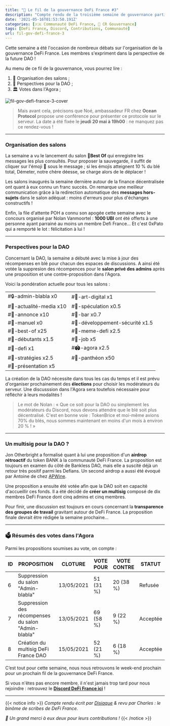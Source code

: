 ```yaml
---
title: "📜 Le fil de la gouvernance DeFi France #3"
description: "Compte rendu de la troisième semaine de gouvernance participative de la communauté DeFi France. Vote et contre-vote : les membres s'expriment !"
date: '2021-05-16T01:53:50.191Z'
categories: [🇫🇷 Communauté DeFi France, 📜 CR Gouvernance]
tags: [DeFi France, Discord, Contributions, Communauté]
url: fil-gov-defi-france-3
---
```


Cette semaine a été l'occasion de nombreux débats sur l'organisation de la gouvernance DeFi France. Les membres s'expriment dans la perspective de la future DAO !

Au menu de ce fil de la gouvernance, vous pourrez lire :

1. 💬 Organisation des salons ;
3. 📢 Perspectives pour la DAO ;
5. 🏛️ Votes dans l'Agora ;

![fil-gov-defi-france-3-cover](/img/2021/fil-gov-defi-france-3/fil-gov-defi-france-3-cover.png)

> Mais avant cela, précisons que Noé, ambassadeur FR chez **Ocean Protocol** propose une conférence pour présenter ce protocole sur le serveur. La date a été fixée le **jeudi 20 mai à 19h00** : ne manquez pas ce rendez-vous !

---

### Organisation des salons

La semaine a vu le lancement du salon 💾**Best Of** qui enregistre les messages les plus consultés. Pour proposer la sauvegarde, il suffit de cliquer sur l'émoji 💾 sous le message ; si les émojis atteignent  10 % du blé total, Démeter, notre chère déesse, se charge alors de le déplacer !

Les salons inaugurés la semaine dernière autour de la finance décentralisée ont quant à eux connu un franc succès. On remarque une meilleur communication grâce à la redirection automatique des **messages hors-sujets** dans le salon adéquat : moins d'erreurs pour plus d'échanges constructifs !

Enfin, la file d'attente POH a connu son apogée cette semaine avec le concours organisé par Nolan Vanmoortel : **1000 UBI** ont été offerts à une personne ayant parrainé au moins un membre Defi France... Et c'est 0xPato qui a remporté le lot : félicitation à lui !

---

### Perspectives pour la DAO

Concernant la DAO, la semaine a débuté avec la mise à jour des récompenses en blé pour chacun des espaces de discussions. A ainsi été votée la suppresion des récompences pour le **salon privé des admins** après une proposition et une contre-proposition dans l'Agora.

Voici la pondération actuelle pour tous les salons :

|||
|-|-|
|#🔒-admin-blabla x0|#🎨-art-digital x1|
|#📰-actualité-media x10|#🤑-spéculation x0.5|
|#📢-annonce x10|#🍹-bar x0.7|
|#📕-manuel x0|#🔨-développement-sécurité x1.5|
|#💾-best-of x25|#🤹-meme-defi x2.5|
|#🐥-débutants x1.5|#💼-job x5|
|#🌌-defi x1|#🏟-agora x2.5|
|#🚜-stratégies x2.5|#🏅-panthéon x50|
|#🙍-présentation x5||

La création de la DAO nécessite dans tous les cas du temps et il est prévu d'organiser prochainement des **élections** pour choisir les modérateurs du serveur. Une discusssion dans l'Agora sera toutefois nécessaire pour réfléchir à leurs modalités !

> Le mot de Nolan : « Que ce soit pour la DAO ou simplement les modérateurs du Discord, nous devons attendre que le blé soit plus décentralisé. C'est en bonne voie : TokenBrice et moi-même avions 70% du blés, nous sommes maintenant en moins d'un mois à environ 20 % ! »

---

### Un multisig pour la DAO ?

Jon Otherbright a formalisé quant à lui une proposition d'un **airdrop rétroactif** du token BANK à la communauté DeFi France. La proposition est toujours en examen du côté de Bankless DAO, mais elle a suscité déjà un retour très positif parmi les Defians. Un second airdrop a aussi été évoqué par Antoine de chez [APWine](https://www.apwine.fi/).

Une proposition a ensuite été votée afin que la DAO soit en capacité d'accueillir ces fonds. Il a été décidé de **créer un multisig** composé de dix membres DeFi France dont cinq admins et cinq membres.

Pour finir, une discussion est toujours en cours concernant la **transparence des groupes de travail** gravitant autour de DeFi France. La proposition finale devrait être rédigée la semaine prochaine...

---

### 🗳 Résumés des votes dans l'Agora

Parmi les propositions soumises au vote, on compte :

| ID | PROPOSITION | CLOTURE | VOTE POUR  | VOTE CONTRE | STATUT |
|----|-------------|---------|-----------|-------------|--|
| 6 |Suppression du salon "Admin-blabla" |13/05/2021|51 (31 %)|20 (38 %)|Refusée|
| 7 |Suppression des récompenses du salon "Admin-blabla"|13/05/2021|69 (58 %)|9 (22 %)|Acceptée|
| 8 |Création du multisig DeFi France DAO|15/05/2021|52 (21 %)|6 (18 %)|Acceptée|


C’est tout pour cette semaine, nous nous retrouvons le week-end prochain pour un prochain fil de la gouvernance DeFi France.

Si vous n'êtes pas encore membre, il n'est jamais trop tard pour nous rejoindre : retrouvez le **[Discord DeFi France ici](https://discord.gg/3bWZcK2)** !

---

{{< notice info >}}
_Compte rendu écrit par [Disiaque](https://twitter.com/disiaque_crypto) & revu par Charles : le binôme de scribes de DeFi France._

_🙏 Un grand merci à eux deux pour leurs contributions !_
{{< /notice >}}